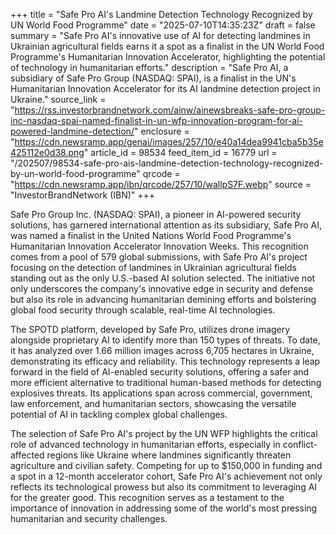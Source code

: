 +++
title = "Safe Pro AI's Landmine Detection Technology Recognized by UN World Food Programme"
date = "2025-07-10T14:35:23Z"
draft = false
summary = "Safe Pro AI's innovative use of AI for detecting landmines in Ukrainian agricultural fields earns it a spot as a finalist in the UN World Food Programme's Humanitarian Innovation Accelerator, highlighting the potential of technology in humanitarian efforts."
description = "Safe Pro AI, a subsidiary of Safe Pro Group (NASDAQ: SPAI), is a finalist in the UN's Humanitarian Innovation Accelerator for its AI landmine detection project in Ukraine."
source_link = "https://rss.investorbrandnetwork.com/ainw/ainewsbreaks-safe-pro-group-inc-nasdaq-spai-named-finalist-in-un-wfp-innovation-program-for-ai-powered-landmine-detection/"
enclosure = "https://cdn.newsramp.app/genai/images/257/10/e40a14dea9941cba5b35e425112e0d38.png"
article_id = 98534
feed_item_id = 16779
url = "/202507/98534-safe-pro-ais-landmine-detection-technology-recognized-by-un-world-food-programme"
qrcode = "https://cdn.newsramp.app/ibn/qrcode/257/10/wallpS7F.webp"
source = "InvestorBrandNetwork (IBN)"
+++

<p>Safe Pro Group Inc. (NASDAQ: SPAI), a pioneer in AI-powered security solutions, has garnered international attention as its subsidiary, Safe Pro AI, was named a finalist in the United Nations World Food Programme's Humanitarian Innovation Accelerator Innovation Weeks. This recognition comes from a pool of 579 global submissions, with Safe Pro AI's project focusing on the detection of landmines in Ukrainian agricultural fields standing out as the only U.S.-based AI solution selected. The initiative not only underscores the company's innovative edge in security and defense but also its role in advancing humanitarian demining efforts and bolstering global food security through scalable, real-time AI technologies.</p><p>The SPOTD platform, developed by Safe Pro, utilizes drone imagery alongside proprietary AI to identify more than 150 types of threats. To date, it has analyzed over 1.66 million images across 6,705 hectares in Ukraine, demonstrating its efficacy and reliability. This technology represents a leap forward in the field of AI-enabled security solutions, offering a safer and more efficient alternative to traditional human-based methods for detecting explosives threats. Its applications span across commercial, government, law enforcement, and humanitarian sectors, showcasing the versatile potential of AI in tackling complex global challenges.</p><p>The selection of Safe Pro AI's project by the UN WFP highlights the critical role of advanced technology in humanitarian efforts, especially in conflict-affected regions like Ukraine where landmines significantly threaten agriculture and civilian safety. Competing for up to $150,000 in funding and a spot in a 12-month accelerator cohort, Safe Pro AI's achievement not only reflects its technological prowess but also its commitment to leveraging AI for the greater good. This recognition serves as a testament to the importance of innovation in addressing some of the world's most pressing humanitarian and security challenges.</p>